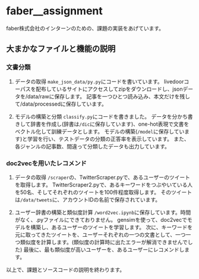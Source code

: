# faber__assignment
faber株式会社のインターンのための、課題の実装をあげています。

## 大まかなファイルと機能の説明

### 文書分類
1. データの取得
  `make_json_data/py.py`にコードを書いています。
  livedoorコーパスを配布しているサイトにアクセスしてzipをダウンロードし、jsonデータを/data/rawに保存します。
  記事を一つひとつ読み込み、本文だけを残して/data/processedに保存しています。
  
2. モデルの構築と分類
  `classify.py`にコードを書きました。
  データを分かち書きして辞書を作成し(辞書は`/dic`に保存しています)、one-hot表現で文書をベクトル化して訓練データとします。
  モデルの構築(`/model`に保存しています)と学習を行い、テストデータの分類の正答率を表示しています。
  また、各ジャンルの記事数、間違って分類したデータも出力しています。

### doc2vecを用いたレコメンド
1. データの取得
  `/scraper`の、TwitterScraper.pyで、あるユーザーのツイートを取得します。
  TwitterScraper2.pyで、あるキーワードをつぶやいている人を50名、そしてそれぞれのツイートを100件程度取得します。
  そのツイートは`/data/tweets`に、アカウントIDの名前で保存されています。
  
2. ユーザー辞書の構築と類似度計算
  `/word2vec.ipynb`に保存しています。時間がなく、.pyファイルにできておりません。
  gensimを使って、doc2vecでモデルを構築し、あるユーザーのツイートを学習します。
  次に、キーワードを元に取ってきたツイートを、ユーザーそれぞれの一つの文書として、一つ一つ類似度を計算します。(類似度の計算時に出たエラーが解消できませんでした)
  最後に、最も類似度が高いユーザーを、あるユーザーにレコメンドします。
  
以上で、課題とソースコードの説明を終わります。
